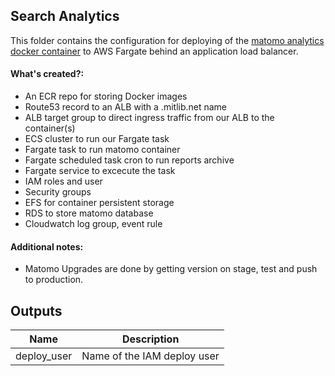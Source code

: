 ## Search Analytics 

This folder contains the configuration for deploying of the [matomo analytics docker container](https://hub.docker.com/_/matomo) to AWS Fargate behind an application load balancer.

#### What's created?:
* An ECR repo for storing Docker images
* Route53 record to an ALB with a .mitlib.net name
* ALB target group to direct ingress traffic from our ALB to the container(s)
* ECS cluster to run our Fargate task
* Fargate task to run matomo container
* Fargate scheduled task cron to run reports archive
* Fargate service to excecute the task
* IAM roles and user
* Security groups
* EFS for container persistent storage
* RDS to store matomo database
* Cloudwatch log group, event rule



#### Additional notes:
* Matomo Upgrades are done by getting version on stage, test and push to production.

## Outputs
| Name | Description |
|------|-------------|
| deploy\_user | Name of the IAM deploy user |


